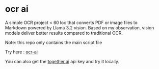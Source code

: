 # ocr ai

A simple OCR project < 60 loc that converts PDF or image files to Markdown powered by Llama 3.2 vision. Based on my observation, vision models deliver better results compared to traditional OCR.

Note: this repo only contains the main script file

Try here : [ocr-ai](https://ocrai.replit.app)

You can also get the [together.ai](https://www.together.ai/) api key and try it locally.